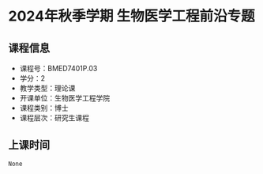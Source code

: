 # 2024年秋季学期 生物医学工程前沿专题 






## 课程信息

- 课程号：BMED7401P.03
- 学分：2
- 教学类型：理论课
- 开课单位：生物医学工程学院
- 课程类别：博士
- 课程层次：研究生课程

## 上课时间

```
None
```

